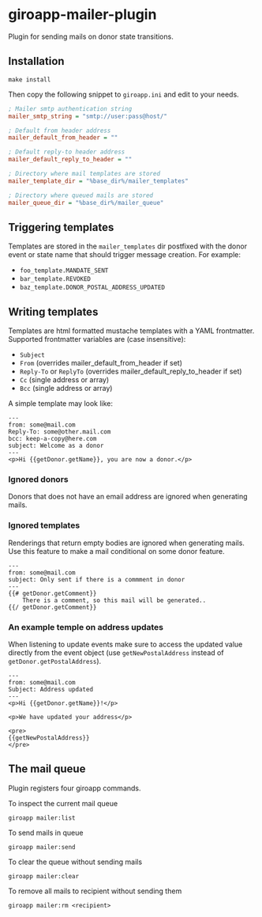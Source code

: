# giroapp-mailer-plugin

Plugin for sending mails on donor state transitions.

## Installation

```shell
make install
```

Then copy the following snippet to `giroapp.ini` and edit to your needs.

```ini
; Mailer smtp authentication string
mailer_smtp_string = "smtp://user:pass@host/"

; Default from header address
mailer_default_from_header = ""

; Default reply-to header address
mailer_default_reply_to_header = ""

; Directory where mail templates are stored
mailer_template_dir = "%base_dir%/mailer_templates"

; Directory where queued mails are stored
mailer_queue_dir = "%base_dir%/mailer_queue"
```

## Triggering templates

Templates are stored in the `mailer_templates` dir postfixed with the donor
event or state name that should trigger message creation. For example:

* `foo_template.MANDATE_SENT`
* `bar_template.REVOKED`
* `baz_template.DONOR_POSTAL_ADDRESS_UPDATED`

## Writing templates

Templates are html formatted mustache templates with a YAML frontmatter.
Supported frontmatter variables are (case insensitive):

* `Subject`
* `From` (overrides mailer_default_from_header if set)
* `Reply-To` or `ReplyTo` (overrides mailer_default_reply_to_header if set)
* `Cc` (single address or array)
* `Bcc` (single address or array)

A simple template may look like:

```
---
from: some@mail.com
Reply-To: some@other.mail.com
bcc: keep-a-copy@here.com
subject: Welcome as a donor
---
<p>Hi {{getDonor.getName}}, you are now a donor.</p>
```

### Ignored donors

Donors that does not have an email address are ignored when generating mails.

### Ignored templates

Renderings that return empty bodies are ignored when generating mails. Use this
feature to make a mail conditional on some donor feature.

```
---
from: some@mail.com
subject: Only sent if there is a commment in donor
---
{{# getDonor.getComment}}
    There is a comment, so this mail will be generated..
{{/ getDonor.getComment}}
```

### An example temple on address updates

When listening to update events make sure to access the updated value directly
from the event object (use `getNewPostalAddress` instead of `getDonor.getPostalAddress`).

```
---
from: some@mail.com
Subject: Address updated
---
<p>Hi {{getDonor.getName}}!</p>

<p>We have updated your address</p>

<pre>
{{getNewPostalAddress}}
</pre>
```

## The mail queue

Plugin registers four giroapp commands.

To inspect the current mail queue

```shell
giroapp mailer:list
```

To send mails in queue

```shell
giroapp mailer:send
```

To clear the queue without sending mails

```shell
giroapp mailer:clear
```

To remove all mails to recipient without sending them

```shell
giroapp mailer:rm <recipient>
```
